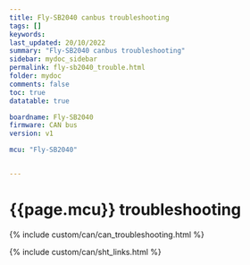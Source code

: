 ```yaml
---
title: Fly-SB2040 canbus troubleshooting
tags: []
keywords: 
last_updated: 20/10/2022
summary: "Fly-SB2040 canbus troubleshooting"
sidebar: mydoc_sidebar
permalink: fly-sb2040_trouble.html
folder: mydoc
comments: false
toc: true
datatable: true

boardname: Fly-SB2040
firmware: CAN bus
version: v1

mcu: "Fly-SB2040"


---
```


# {{page.mcu}} troubleshooting

{% include custom/can/can_troubleshooting.html %}

{% include custom/can/sht_links.html %}